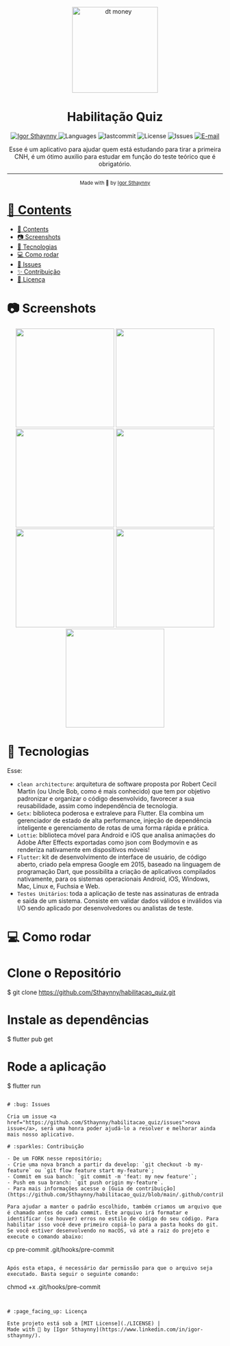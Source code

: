 <p align="center">
   <img src="https://user-images.githubusercontent.com/46109133/149638236-08219c77-c837-4883-b428-8bd5c864e850.png" alt="dt money" width="200"/>
</p>

<h1 align="center">Habilitação Quiz</h1>

<p align="center">
   <a href="https://www.linkedin.com/in/igor-sthaynny/">
      <img alt="Igor Sthaynny" src="https://img.shields.io/badge/-Sthaynny-5965e0?style=flat&logo=Linkedin&logoColor=white"/>
   </a>
  <img alt="Languages" src="https://img.shields.io/github/languages/count/Sthaynny/habilitacao_quiz?color=%235963C5" />
  <img alt="lastcommit" src="https://img.shields.io/github/last-commit/Sthaynny/habilitacao_quiz?color=%235761C3" />
  <img alt="License" src="https://img.shields.io/github/license/Sthaynny/habilitacao_quiz?color=%235E69D7" />
  <img alt="Issues" src="https://img.shields.io/github/issues/Sthaynny/habilitacao_quiz?color=%235965E0">
  <a href="mailto:igorsthaynny@gmail.com">
   <img alt="E-mail" src="https://img.shields.io/badge/-igorsthaynny%40gmail.com-%23525DCB" />
  </a>
</p>

<p align="center">Esse é um aplicativo para ajudar quem está estudando para tirar a primeira CNH, é um ótimo auxilio para estudar em função do teste teórico que é obrigatório.</p>

<hr />

<div align="center">
  <sub> Made with 💖 by
    <a href="https://github.com/Sthaynny">Igor Sthaynny
  </sub>
</div>

# 📌 Contents

- [📌 Contents](#-contents)
- [:camera: Screenshots](#camera-screenshots)
- [:rocket: Tecnologias](#rocket-tecnologias)
- [:computer: Como rodar](#computer-como-rodar)
- [:bug: Issues](#bug-issues)
- [:sparkles: Contribuição](#sparkles-contribuição)
- [:page_facing_up: Licença](#page_facing_up-licença)

# :camera: Screenshots
<div align="center">
   <img src="https://user-images.githubusercontent.com/46109133/155135523-d00feec4-dd29-4815-830c-b890179c5fc8.png" width="230"/>
   <img src="https://user-images.githubusercontent.com/46109133/154710459-f4edee9c-5c34-4d11-9312-0c868f654059.png" width="230"/>
   <img src="https://user-images.githubusercontent.com/46109133/154710679-15530155-63d0-47ed-a14e-d5e2cb965d84.png" width="230"/>
   <img src="https://user-images.githubusercontent.com/46109133/154710728-ce511ad0-f8c9-40bb-b852-d3f1a226b65f.png" width="230"/>
   <img src="https://user-images.githubusercontent.com/46109133/154710752-2e6cb618-c6a4-4523-8257-432333403c70.png" width="230"/>
   <img src="https://user-images.githubusercontent.com/46109133/154710772-5bd6fe83-a2d1-441d-9a5c-e2cdeaf36748.png" width="230"/>
   <img src="https://user-images.githubusercontent.com/46109133/154710791-b3244659-5e8c-4957-bbdf-dda3c5f63322.png" width="230"/>

</div>
  


# :rocket: Tecnologias
Esse:

- `clean architecture`: arquitetura de software proposta por Robert Cecil Martin (ou Uncle Bob, como é mais conhecido) que tem por objetivo padronizar e organizar o código desenvolvido, favorecer a sua reusabilidade, assim como independência de tecnologia.
- `Getx`: biblioteca poderosa e extraleve para Flutter. Ela combina um gerenciador de estado de alta performance, injeção de dependência inteligente e gerenciamento de rotas de uma forma rápida e prática.
- `Lottie`: biblioteca móvel para Android e iOS que analisa animações do Adobe After Effects exportadas como json com Bodymovin e as renderiza nativamente em dispositivos móveis!
- `Flutter`: kit de desenvolvimento de interface de usuário, de código aberto, criado pela empresa Google em 2015, baseado na linguagem de programação Dart, que possibilita a criação de aplicativos compilados nativamente, para os sistemas operacionais Android, iOS, Windows, Mac, Linux e, Fuchsia e Web.
- `Testes Unitários`: toda a aplicação de teste nas assinaturas de entrada e saída de um sistema. Consiste em validar dados válidos e inválidos via I/O sendo aplicado por desenvolvedores ou analistas de teste.

# :computer: Como rodar

# Clone o Repositório
$ git clone https://github.com/Sthaynny/habilitacao_quiz.git

# Instale as dependências
$ flutter pub get

# Rode a aplicação
$ flutter run
```

# :bug: Issues

Cria um issue <a href="https://github.com/Sthaynny/habilitacao_quiz/issues">nova issue</a>, será uma honra poder ajudá-lo a resolver e melhorar ainda mais nosso aplicativo.

# :sparkles: Contribuição

- De um FORK nesse repositório;
- Crie uma nova branch a partir da develop: `git checkout -b my-feature` ou `git flow feature start my-feature`;
- Commit em sua banch: `git commit -m 'feat: my new feature'`;
- Push em sua branch: `git push origin my-feature`.
- Para mais informações acesse o [Guia de contribuição](https://github.com/Sthaynny/habilitacao_quiz/blob/main/.github/contributing.md)
  
Para ajudar a manter o padrão escolhido, também criamos um arquivo que é chamado antes de cada commit. Este arquivo irá formatar e identificar (se houver) erros no estilo de código do seu código. Para habilitar isso você deve primeiro copiá-lo para a pasta hooks do git. Se você estiver desenvolvendo no macOS, vá até a raiz do projeto e execute o comando abaixo:

```
cp pre-commit .git/hooks/pre-commit
```

Após esta etapa, é necessário dar permissão para que o arquivo seja executado. Basta seguir o seguinte comando:

```
chmod +x .git/hooks/pre-commit
```


# :page_facing_up: Licença

Este projeto está sob a [MIT License](./LICENSE) |
Made with 💖 by [Igor Sthaynny](https://www.linkedin.com/in/igor-sthaynny/).

